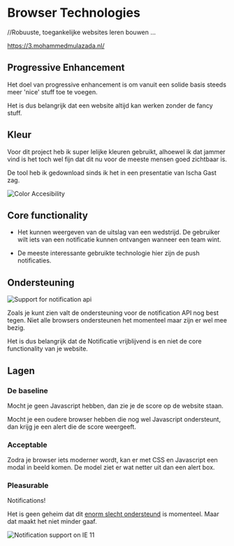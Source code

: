 # Browser Technologies
//Robuuste, toegankelijke websites leren bouwen …

https://3.mohammedmulazada.nl/

## Progressive Enhancement

Het doel van progressive enhancement is om vanuit een solide basis steeds meer 'nice' stuff toe te voegen.

Het is dus belangrijk dat een website altijd kan werken zonder de fancy stuff.

## Kleur

Voor dit project heb ik super lelijke kleuren gebruikt, alhoewel ik dat jammer vind is het toch wel fijn dat dit nu voor de meeste mensen goed zichtbaar is.

De tool heb ik gedownload sinds ik het in een presentatie van Ischa Gast zag.

![Color Accesibility](https://i.imgur.com/bTOSjzY.png)

## Core functionality

* Het kunnen weergeven van de uitslag van een wedstrijd. De gebruiker wilt iets van een notificatie kunnen ontvangen wanneer een team wint.

* De meeste interessante gebruikte technologie hier zijn de push notificaties.

## Ondersteuning

![Support for notification api](http://i.imgur.com/CeD0zut.jpg)

Zoals je kunt zien valt de ondersteuning voor de notification API nog best tegen. Niet alle browsers ondersteunen het momenteel maar zijn er wel mee bezig.

Het is dus belangrijk dat de Notificatie vrijblijvend is en niet de core functionality van je website.

## Lagen

### De baseline

Mocht je geen Javascript hebben, dan zie je de score op de website staan.

Mocht je een oudere browser hebben die nog wel Javascript ondersteunt, dan krijg je een alert die de score weergeeft.

### Acceptable

Zodra je browser iets moderner wordt, kan er met CSS en Javascript een modal in beeld komen. De model ziet er wat netter uit dan een alert box.

### Pleasurable

Notifications!

Het is geen geheim dat dit [enorm slecht ondersteund](https://developer.mozilla.org/en-US/docs/Web/API/notification) is momenteel. Maar dat maakt het niet minder gaaf. 

![Notification support on IE 11](https://i.imgur.com/MFvvV9k.jpg)